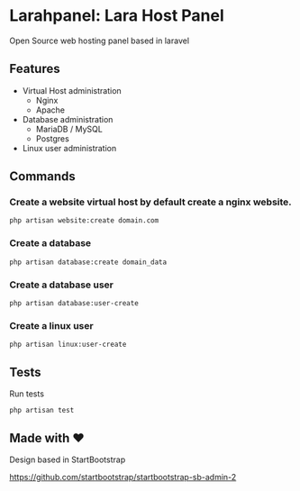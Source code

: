 # Larahpanel: Lara Host Panel

Open Source web hosting panel based in laravel

## Features

* Virtual Host administration
    * Nginx
    * Apache
* Database administration
    * MariaDB / MySQL
    * Postgres
* Linux user administration

## Commands

### Create a website virtual host by default create a nginx website.

```terminal
php artisan website:create domain.com
```

### Create a database

```terminal
php artisan database:create domain_data
```

### Create a database user

```terminal
php artisan database:user-create
```

### Create a linux user

```terminal
php artisan linux:user-create
```

## Tests
Run tests
```terminal
php artisan test
```

## Made with ❤️

Design based in StartBootstrap

https://github.com/startbootstrap/startbootstrap-sb-admin-2
